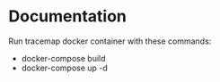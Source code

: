 # Documentation

Run tracemap docker container with these commands:
- docker-compose build
- docker-compose up -d
